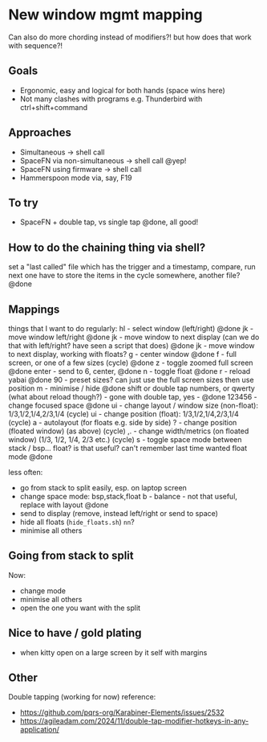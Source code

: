 # New window mgmt mapping
Can also do more chording instead of modifiers?! but how does that work with sequence?!

## Goals
- Ergonomic, easy and logical for both hands (space wins here)
- Not many clashes with programs e.g. Thunderbird with ctrl+shift+command

## Approaches
- Simultaneous -> shell call
- SpaceFN via non-simultaneous -> shell call @yep!
- SpaceFN using firmware -> shell call
- Hammerspoon mode via, say, F19

## To try
- SpaceFN + double tap, vs single tap @done, all good!

## How to do the chaining thing via shell?
set a "last called" file which has the trigger and a timestamp, compare, run next one
have to store the items in the cycle somewhere, another file?
@done

## Mappings
things that I want to do regularly:
hl -     select window (left/right) @done
jk -     move window left/right @done
jk -     move window to next display (can we do that with left/right? have seen a script that does) @done
jk -     move window to next display, working with floats?
g -      center window @done
f -      full screen, or one of a few sizes (cycle) @done
z -      toggle zoomed full screen @done
enter -  send to 6, center, @done
n -      toggle float @done
r -      reload yabai @done
90 -     preset sizes? can just use the full screen sizes then use position
m -      minimise / hide @done
shift or double tap numbers, or qwerty (what about reload though?) - gone with double tap, yes - @done
123456 - change focused space @done
ui     - change layout / window size (non-float): 1/3,1/2,1/4,2/3,1/4 (cycle)
ui     - change position (float): 1/3,1/2,1/4,2/3,1/4 (cycle)
a      - autolayout (for floats e.g. side by side)
? -      change position (floated window) (as above) (cycle)
,. -     change width/metrics (on floated window) (1/3, 1/2, 1/4, 2/3 etc.) (cycle)
s -      toggle space mode between stack / bsp... float? is that useful? can't remember last time wanted float mode @done

less often:
- go from stack to split easily, esp. on laptop screen
- change space mode: bsp,stack,float
b - balance - not that useful, replace with layout @done
- send to display (remove, instead left/right or send to space)
- hide all floats (`hide_floats.sh`) `nn`?
- minimise all others

## Going from stack to split
Now:
- change mode
- minimise all others
- open the one you want with the split

## Nice to have / gold plating
- when kitty open on a large screen by it self with margins

## Other
Double tapping (working for now) reference:
- https://github.com/pqrs-org/Karabiner-Elements/issues/2532
- https://agileadam.com/2024/11/double-tap-modifier-hotkeys-in-any-application/
